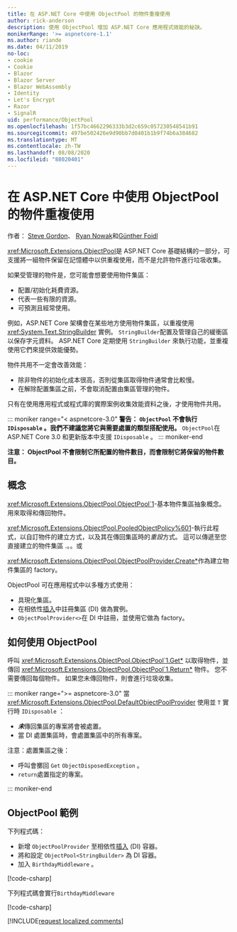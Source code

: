 ```yaml
---
title: 在 ASP.NET Core 中使用 ObjectPool 的物件重複使用
author: rick-anderson
description: 使用 ObjectPool 增加 ASP.NET Core 應用程式效能的秘訣。
monikerRange: '>= aspnetcore-1.1'
ms.author: riande
ms.date: 04/11/2019
no-loc:
- cookie
- Cookie
- Blazor
- Blazor Server
- Blazor WebAssembly
- Identity
- Let's Encrypt
- Razor
- SignalR
uid: performance/ObjectPool
ms.openlocfilehash: 1f57bc4662296333b3d2c659c057230548541b91
ms.sourcegitcommit: 497be502426e9d90bb7d0401b1b9f74b6a384682
ms.translationtype: MT
ms.contentlocale: zh-TW
ms.lasthandoff: 08/08/2020
ms.locfileid: "88020401"
---
```

# <a name="object-reuse-with-objectpool-in-aspnet-core"></a>在 ASP.NET Core 中使用 ObjectPool 的物件重複使用

作者： [Steve Gordon](https://twitter.com/stevejgordon)、 [Ryan Nowak](https://github.com/rynowak)和[Günther Foidl](https://github.com/gfoidl)

<xref:Microsoft.Extensions.ObjectPool>是 ASP.NET Core 基礎結構的一部分，可支援將一組物件保留在記憶體中以供重複使用，而不是允許物件進行垃圾收集。

如果受管理的物件是，您可能會想要使用物件集區：

- 配置/初始化耗費資源。
- 代表一些有限的資源。
- 可預測且經常使用。

例如，ASP.NET Core 架構會在某些地方使用物件集區，以重複使用 <xref:System.Text.StringBuilder> 實例。 `StringBuilder`配置及管理自己的緩衝區以保存字元資料。 ASP.NET Core 定期使用 `StringBuilder` 來執行功能，並重複使用它們來提供效能優勢。

物件共用不一定會改善效能：

- 除非物件的初始化成本很高，否則從集區取得物件通常會比較慢。
- 在解除配置集區之前，不會取消配置由集區管理的物件。

只有在使用應用程式或程式庫的實際案例收集效能資料之後，才使用物件共用。

::: moniker range="< aspnetcore-3.0"
**警告： `ObjectPool` 不會執行 `IDisposable` 。我們不建議您將它與需要處置的類型搭配使用。** `ObjectPool`在 ASP.NET Core 3.0 和更新版本中支援 `IDisposable` 。
::: moniker-end

**注意： ObjectPool 不會限制它所配置的物件數目，而會限制它將保留的物件數目。**

## <a name="concepts"></a>概念

<xref:Microsoft.Extensions.ObjectPool.ObjectPool`1>-基本物件集區抽象概念。 用來取得和傳回物件。

<xref:Microsoft.Extensions.ObjectPool.PooledObjectPolicy%601>-執行此程式，以自訂物件的建立方式，以及其在傳回集區時的*重設*方式。 這可以傳遞至您直接建立的物件集區 .。。或

<xref:Microsoft.Extensions.ObjectPool.ObjectPoolProvider.Create*>作為建立物件集區的 factory。
<!-- REview, there is no ObjectPoolProvider<T> -->

ObjectPool 可在應用程式中以多種方式使用：

* 具現化集區。
* 在相依性[插入](xref:fundamentals/dependency-injection)中註冊集區 (DI) 做為實例。
* `ObjectPoolProvider<>`在 DI 中註冊，並使用它做為 factory。

## <a name="how-to-use-objectpool"></a>如何使用 ObjectPool

呼叫 <xref:Microsoft.Extensions.ObjectPool.ObjectPool`1.Get*> 以取得物件，並傳回 <xref:Microsoft.Extensions.ObjectPool.ObjectPool`1.Return*> 物件。  您不需要傳回每個物件。 如果您未傳回物件，則會進行垃圾收集。

::: moniker range=">= aspnetcore-3.0"
當 <xref:Microsoft.Extensions.ObjectPool.DefaultObjectPoolProvider> 使用並 `T` 實行時 `IDisposable` ：

* ***未***傳回集區的專案將會被處置。
* 當 DI 處置集區時，會處置集區中的所有專案。

注意：處置集區之後：

* 呼叫會擲回 `Get` `ObjectDisposedException` 。
* `return`處置指定的專案。

::: moniker-end

## <a name="objectpool-sample"></a>ObjectPool 範例

下列程式碼：

* 新增 `ObjectPoolProvider` 至相依性[插入](xref:fundamentals/dependency-injection) (DI) 容器。
* 將和設定 `ObjectPool<StringBuilder>` 為 DI 容器。
* 加入 `BirthdayMiddleware` 。

[!code-csharp[](ObjectPool/ObjectPoolSample/Startup.cs?name=snippet)]

下列程式碼會實行`BirthdayMiddleware`

[!code-csharp[](ObjectPool/ObjectPoolSample/BirthdayMiddleware.cs?name=snippet)]

[!INCLUDE[request localized comments](~/includes/code-comments-loc.md)]
